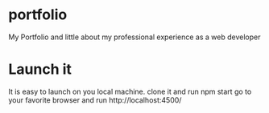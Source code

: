 # portfolio

My Portfolio and little about my professional experience as a web developer

# Launch it

It is easy to launch on you local machine.
clone it and run npm start
go to your favorite browser and run http://localhost:4500/
